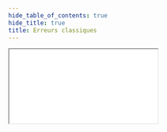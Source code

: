 ```yaml
---
hide_table_of_contents: true
hide_title: true
title: Erreurs classiques
---
```


<div class="container4x3">
<iframe src={require('./rappels_programmation.pdf#zoom=page-fit&pagemode=none').default + "#zoom=page-fit&pagemode=none"} class="responsive-iframe" allowFullScreen></iframe>
</div>
